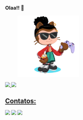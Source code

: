 ### Olaa!! 👋

<figure>
<img src="/img/octacat.png" width="200" /> 
</figure>

<div>
<a href="https://github.com/Eubiel178">
<img loading="lazy" height="180em" src="https://github-readme-stats.vercel.app/api/top-langs/?username=Eubiel178&layout=compact&langs_count=7&theme=dracula"/>
<img loading="lazy" height="180em" src="https://github-readme-stats.vercel.app/api?username=Eubiel178&show_icons=true&theme=dracula&include_all_commits=true&count_private=true"/>
</div>

## Contatos:

<div>
<a href="https://www.instagram.com/tech_gabriel/" target="_blank"><img loading="lazy" src="https://img.shields.io/badge/-Instagram-%23E4405F?style=for-the-badge&logo=instagram&logoColor=white" target="_blank"></a>
<a href = "mailto:dev123gabriel@gmail.com"><img loading="lazy" src="https://img.shields.io/badge/Gmail-D14836?style=for-the-badge&logo=gmail&logoColor=white" target="_blank"></a>
<a href="https://www.linkedin.com/in/devgabrielsilva/" target="_blank"><img loading="lazy" src="https://img.shields.io/badge/-LinkedIn-%230077B5?style=for-the-badge&logo=linkedin&logoColor=white" target="_blank"></a>   
</div>

